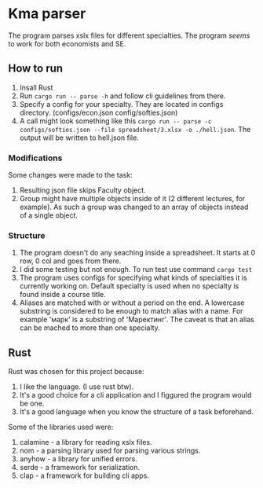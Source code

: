 
# Kma parser
The program parses xslx files for different specialties.
The program *seems* to work for both economists and SE.

## How to run

1. Insall Rust
2. Run `cargo run -- parse -h` and follow cli guidelines from there.
3. Specify a config for your specialty. They are located in configs directory. (configs/econ.json config/softies.json)
4. A call might look something like this `cargo run -- parse -c configs/softies.json --file spreadsheet/3.xlsx -o ./hell.json`. The output will be written to hell.json file.

### Modifications
Some changes were made to the task:
  1. Resulting json file skips Faculty object.
  1. Group might have multiple objects inside of it (2 different lectures, for example). As such a group was changed to an array of objects instead of a single object.

### Structure
  1. The program doesn't do any seaching inside a spreadsheet. It starts at 0 row, 0 col and goes from there.
  1. I did some testing but not enough. To run test use command `cargo test`
  1. The program uses configs for specifying what kinds of specialties it is currently working on. Default specialty is used when no specialty is found inside a course title.
  1. Aliases are matched with or without a period on the end. A lowercase substring is considered to be enough to match alias with a name. For example 'марк' is a substring of 'Маректинг'. The caveat is that an alias can be mached to more than one specialty.

## Rust
Rust was chosen for this project because:
  1. I like the language. (I use rust btw).
  2. It's a good choice for a cli application and I figgured the program would be one.
  3. It's a good language when you know the structure of a task beforehand.

Some of the libraries used were:
  1. calamine - a library for reading xslx files.
  2. nom - a parsing library used for parsing various strings.
  3. anyhow - a library for unified errors.
  4. serde - a framework for serialization.
  5. clap - a framework for building cli apps.
